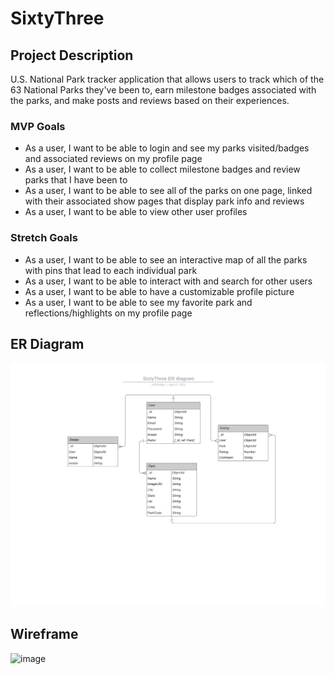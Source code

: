 # SixtyThree
## Project Description
U.S. National Park tracker application that allows users to track which of the 63 National Parks they've been to, earn milestone badges associated with the parks, and make posts and reviews based on their experiences.
### MVP Goals
* As a user, I want to be able to login and see my parks visited/badges and associated reviews on my profile page
* As a user, I want to be able to collect milestone badges and review parks that I have been to
* As a user, I want to be able to see all of the parks on one page, linked with their associated show pages that display park info and reviews
* As a user, I want to be able to view other user profiles
### Stretch Goals
* As a user, I want to be able to see an interactive map of all the parks with pins that lead to each individual park
* As a user, I want to be able to interact with and search for other users
* As a user, I want to be able to have a customizable profile picture
* As a user, I want to be able to see my favorite park and reflections/highlights on my profile page
## ER Diagram
[![ER Diagram][er-diagram]](public/images/SixtyThree-ER-diagram.jpeg)















<!-- MARKDOWN LINKS & IMAGES -->
[er-diagram]: public/images/SixtyThree-ER-diagram.jpeg

## Wireframe
![image](https://user-images.githubusercontent.com/21118840/165363235-7a0f49f3-4709-40b2-b74f-a9677600deb6.png)
